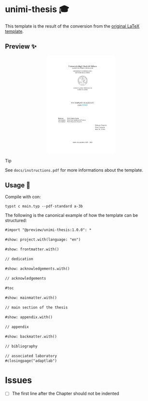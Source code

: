 # unimi-thesis 🎓

This template is the result of the conversion from the [original LaTeX template](https://www.overleaf.com/project/641879675262cde2a670826b).

## Preview ✨

<p align="center">
  <img alt="Frontispiece/First page" src="thumbnail.png" width="45%">
</p>

> [!TIP]
> See `docs/instructions.pdf` for more informations about the template.

## Usage 🚀

Compile with con:

```shell
typst c main.typ --pdf-standard a-3b
```

The following is the canonical example of how the template can be structured:

```typ
#import "@preview/unimi-thesis:1.0.0": *

#show: project.with(language: "en")

#show: frontmatter.with()

// dedication

#show: acknowledgements.with()

// acknowledgements

#toc

#show: mainmatter.with()

// main section of the thesis

#show: appendix.with()

// appendix

#show: backmatter.with()

// bibliography

// associated laboratory
#closingpage("adaptlab")

```

# Issues 

- [ ] The first line after the Chapter should not be indented
